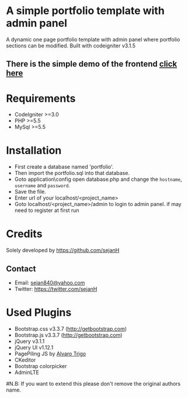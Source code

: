 A simple portfolio template with admin panel
============================================

A dynamic one page portfolio template with admin panel where portfolio sections can be modified.
Built with codeigniter v3.1.5
## There is the simple demo of the frontend [click here](http://sejan.is-great.org)
Requirements
============
* CodeIgniter >=3.0
* PHP >=5.5
* MySql >=5.5

Installation
============
* First create a database named 'portfolio'.
* Then import the portfolio.sql into that database.
* Goto application\config open database.php and change the `hostname`, `username` and `password`.
* Save the file.
* Enter url of your localhost/<project_name>
* Goto localhost/<project_name>/admin to login to admin panel. if may need to register at first run


Credits
=======
Solely developed by https://github.com/sejanH

Contact
-------
- Email: sejan840@yahoo.com
- Twitter: https://twitter.com/sejanH


Used Plugins
============
- Bootstrap.css v3.3.7 (http://getbootstrap.com)
- Bootstrap.js v3.3.7 (http://getbootstrap.com)
- jQuery v3.1.1
- jQuery UI v1.12.1
- PagePiling JS by [Alvaro Trigo](https://alvarotrigo.com)
- CKeditor
- Bootstrap colorpicker
- AdminLTE


#N.B: If you want to extend this please don't remove the original authors name.
